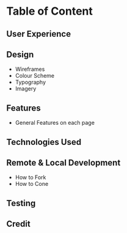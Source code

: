 # Table of Content

## User Experience
## Design
  * Wireframes
  * Colour Scheme
  * Typography
  * Imagery
## Features
   * General Features on each page
## Technologies Used
## Remote & Local Development
  * How to Fork
  * How to Cone
## Testing
## Credit